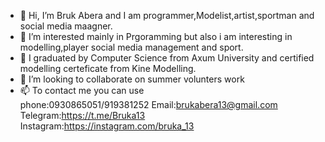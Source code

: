 - 👋 Hi, I’m Bruk Abera and I am programmer,Modelist,artist,sportman and social media maagner.
- 👀 I’m interested mainly in Prgoramming but also i am interesting in modelling,player social media management and sport.
- 🌱 I graduated by Computer Science from Axum University and certified modelling certeficate from Kine Modelling.
- 💞️ I’m looking to collaborate on summer volunters work
- 📫 To contact me you can use   
  phone:0930865051/919381252
  Email:brukabera13@gmail.com
  Telegram:https://t.me/Bruka13
  Instagram:https://instagram.com/bruka_13


<!---
bura13/bura13 is a ✨ special ✨ repository because its `README.md` (this file) appears on your GitHub profile.
You can click the Preview link to take a look at your changes.
--->
